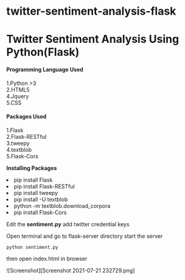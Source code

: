 # twitter-sentiment-analysis-flask

<h1>Twitter Sentiment Analysis Using Python(Flask)</h1>

<h4>Programming Language Used</h4>
1.Python >3<br/>
2.HTML5<br/>
4.Jquery<br/>
5.CSS<br/>

<h4>Packages Used</h4>
1.Flask<br/>
2.Flask-RESTful<br/>
3.tweepy<br/>
4.textblob<br/>
5.Flask-Cors<br/>

**Installing Packages**

<li>pip install Flask</li>
<li>pip install Flask-RESTful</li>
<li>pip install tweepy</li>
<li>pip install -U textblob</li>
<li>python -m textblob.download_corpora</li>
<li>pip install Flask-Cors</li>

Edit the **sentiment.py** add twitter credential keys <br/>

Open terminal and go to flask-server directory start the server<br/>

<code>python sentiment.py</code><br/>

then open index.html in browser

![Screenshot][Screenshot 2021-07-21 232729.png]
